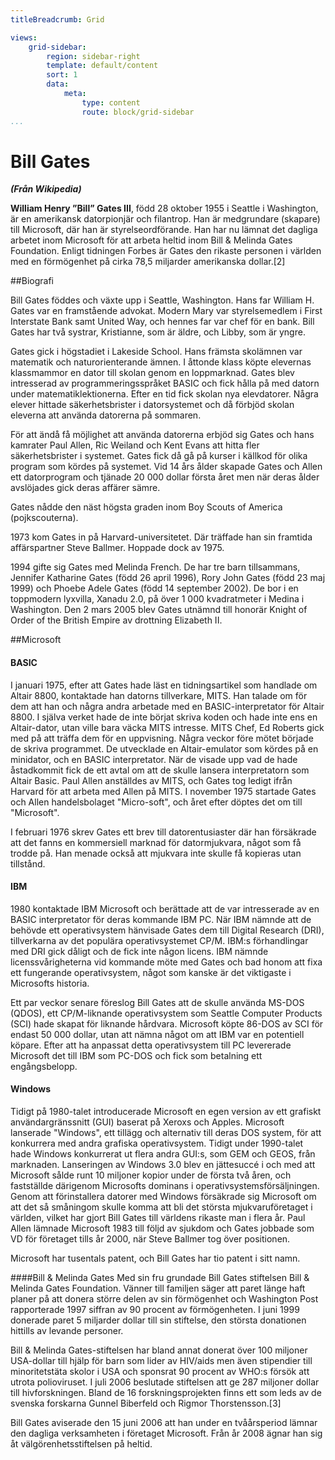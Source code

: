 ```yaml
---
titleBreadcrumb: Grid

views:
    grid-sidebar:
        region: sidebar-right
        template: default/content
        sort: 1
        data:
            meta:
                type: content
                route: block/grid-sidebar
...
```


Bill Gates
==============================================

***(Från Wikipedia)***

<strong>William Henry ”Bill” Gates III</strong>, född 28 oktober 1955 i Seattle i Washington, är en amerikansk datorpionjär 
och filantrop. Han är medgrundare (skapare) till Microsoft, där han är styrelseordförande. Han har nu lämnat 
det dagliga arbetet inom Microsoft för att arbeta heltid inom Bill & Melinda Gates Foundation. Enligt 
tidningen Forbes är Gates den rikaste personen i världen med en förmögenhet på cirka 78,5 miljarder 
amerikanska dollar.[2]

##Biografi

Bill Gates föddes och växte upp i Seattle, Washington. Hans far William H. Gates var en framstående advokat. 
Modern Mary var styrelsemedlem i First Interstate Bank samt United Way, och hennes far var chef för en bank. 
Bill Gates har två systrar, Kristianne, som är äldre, och Libby, som är yngre.

Gates gick i högstadiet i Lakeside School. Hans främsta skolämnen var matematik och naturorienterande ämnen. 
I åttonde klass köpte elevernas klassmammor en dator till skolan genom en loppmarknad. Gates blev intresserad 
av programmeringsspråket BASIC och fick hålla på med datorn under matematiklektionerna. Efter en tid fick 
skolan nya elevdatorer. Några elever hittade säkerhetsbrister i datorsystemet och då förbjöd skolan eleverna 
att använda datorerna på sommaren.

För att ändå få möjlighet att använda datorerna erbjöd sig Gates och hans kamrater Paul Allen, Ric Weiland och 
Kent Evans att hitta fler säkerhetsbrister i systemet. Gates fick då gå på kurser i källkod för olika program 
som kördes på systemet. Vid 14 års ålder skapade Gates och Allen ett datorprogram och tjänade 20 000 dollar 
första året men när deras ålder avslöjades gick deras affärer sämre.

Gates nådde den näst högsta graden inom Boy Scouts of America (pojkscouterna).

1973 kom Gates in på Harvard-universitetet. Där träffade han sin framtida affärspartner Steve Ballmer. Hoppade 
dock av 1975.

1994 gifte sig Gates med Melinda French. De har tre barn tillsammans, Jennifer Katharine Gates (född 26 april 1996), 
Rory John Gates (född 23 maj 1999) och Phoebe Adele Gates (född 14 september 2002). De bor i en toppmodern lyxvilla, 
Xanadu 2.0, på över 1 000 kvadratmeter i Medina i Washington. Den 2 mars 2005 blev Gates utnämnd till honorär Knight 
of Order of the British Empire av drottning Elizabeth II.

##Microsoft

#### BASIC
I januari 1975, efter att Gates hade läst en tidningsartikel som handlade om Altair 8800, kontaktade han datorns 
tillverkare, MITS. Han talade om för dem att han och några andra arbetade med en BASIC-interpretator för Altair 
8800. I själva verket hade de inte börjat skriva koden och hade inte ens en Altair-dator, utan ville bara väcka 
MITS intresse. MITS Chef, Ed Roberts gick med på att träffa dem för en uppvisning. Några veckor före mötet började 
de skriva programmet. De utvecklade en Altair-emulator som kördes på en minidator, och en BASIC interpretator. 
När de visade upp vad de hade åstadkommit fick de ett avtal om att de skulle lansera interpretatorn som Altair 
Basic. Paul Allen anställdes av MITS, och Gates tog ledigt ifrån Harvard för att arbeta med Allen på MITS. I 
november 1975 startade Gates och Allen handelsbolaget "Micro-soft", och året efter döptes det om till "Microsoft".

I februari 1976 skrev Gates ett brev till datorentusiaster där han försäkrade att det fanns en kommersiell 
marknad för datormjukvara, något som få trodde på. Han menade också att mjukvara inte skulle få kopieras utan 
tillstånd.

#### IBM
1980 kontaktade IBM Microsoft och berättade att de var intresserade av en BASIC interpretator för deras kommande 
IBM PC. När IBM nämnde att de behövde ett operativsystem hänvisade Gates dem till Digital Research (DRI), 
tillverkarna av det populära operativsystemet CP/M. IBM:s förhandlingar med DRI gick dåligt och de fick inte någon 
licens. IBM nämnde licenssvårigheterna vid kommande möte med Gates och bad honom att fixa ett fungerande 
operativsystem, något som kanske är det viktigaste i Microsofts historia.

Ett par veckor senare föreslog Bill Gates att de skulle använda MS-DOS (QDOS), ett CP/M-liknande operativsystem som 
Seattle Computer Products (SCI) hade skapat för liknande hårdvara. Microsoft köpte 86-DOS av SCI för endast 50 000 
dollar, utan att nämna något om att IBM var en potentiell köpare. Efter att ha anpassat detta operativsystem till 
PC levererade Microsoft det till IBM som PC-DOS och fick som betalning ett engångsbelopp.

#### Windows
Tidigt på 1980-talet introducerade Microsoft en egen version av ett grafiskt användargränssnitt (GUI) baserat på 
Xeroxs och Apples. Microsoft lanserade "Windows", ett tillägg och alternativ till deras DOS system, för att konkurrera
med andra grafiska operativsystem. Tidigt under 1990-talet hade Windows konkurrerat ut flera andra GUI:s, som GEM och 
GEOS, från marknaden. Lanseringen av Windows 3.0 blev en jättesuccé i och med att Microsoft sålde runt 10 miljoner 
kopior under de första två åren, och fastställde därigenom Microsofts dominans i operativsystemsförsäljningen. Genom 
att förinstallera datorer med Windows försäkrade sig Microsoft om att det så småningom skulle komma att bli det 
största mjukvaruföretaget i världen, vilket har gjort Bill Gates till världens rikaste man i flera år. Paul Allen 
lämnade Microsoft 1983 till följd av sjukdom och Gates jobbade som VD för företaget tills år 2000, när Steve Ballmer 
tog över positionen.

Microsoft har tusentals patent, och Bill Gates har tio patent i sitt namn.

####Bill & Melinda Gates
Med sin fru grundade Bill Gates stiftelsen Bill & Melinda Gates Foundation. Vänner till familjen säger att paret 
länge haft planer på att donera större delen av sin förmögenhet och Washington Post rapporterade 1997 siffran av 90 
procent av förmögenheten. I juni 1999 donerade paret 5 miljarder dollar till sin stiftelse, den största donationen 
hittills av levande personer.

Bill & Melinda Gates-stiftelsen har bland annat donerat över 100 miljoner USA-dollar till hjälp för barn som lider 
av HIV/aids men även stipendier till minoritetstäta skolor i USA och sponsrat 90 procent av WHO:s försök att utrota 
polioviruset. I juli 2006 beslutade stiftelsen att ge 287 miljoner dollar till hivforskningen. Bland de 16 
forskningsprojekten finns ett som leds av de svenska forskarna Gunnel Biberfeld och Rigmor Thorstensson.[3]

Bill Gates aviserade den 15 juni 2006 att han under en tvåårsperiod lämnar den dagliga verksamheten i företaget Microsoft. 
Från år 2008 ägnar han sig åt välgörenhetsstiftelsen på heltid.